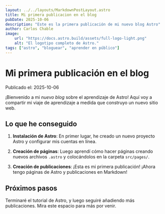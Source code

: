 ```yaml
---
layout: ../../layouts/MarkdownPostLayout.astro
title: Mi primera publicacion en el blog
pubDate: 2025-10-06
description: "Este es la primera publicación de mi nuevo blog Astro"
author: Carlos Chable
image:
    url: "https://docs.astro.build/assets/full-logo-light.png"
    alt: "El logotipo completo de Astro."
tags: ["astro", "bloguear", "aprender en público"]
---
```


# Mi primera publicación en el blog

Publicado el: 2025-10-06

¡Bienvenido a mi _nuevo blog_ sobre el aprendizaje de Astro!
Aquí voy a compartir mi viaje de aprendizaje a medida que construyo un nuevo sitio web.

## Lo que he conseguido

1. **Instalación de Astro**: En primer lugar, he creado un nuevo proyecto Astro y configurar mis cuentas en línea.

2. **Creación de páginas**: Luego aprendí cómo hacer páginas creando nuevos archivos `.astro` y colocándolos en la carpeta `src/pages/`.

3. **Creación de publicaciones**: ¡Esta es mi primera publicación! ¡Ahora tengo páginas de Astro y publicaciones en Markdown!

## Próximos pasos

Terminaré el tutorial de Astro, y luego seguiré añadiendo más publicaciones. Mira este espacio para más por venir.